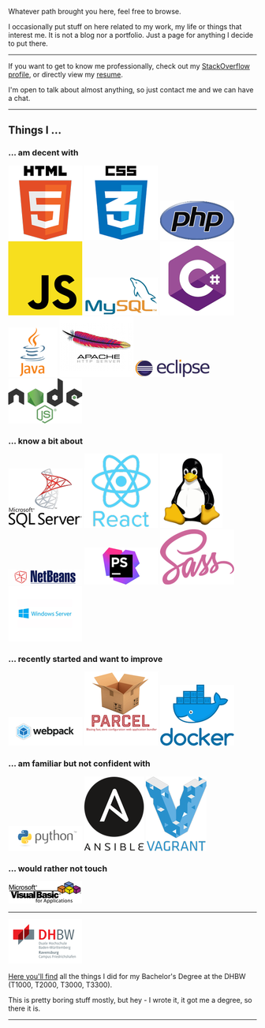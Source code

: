 Whatever path brought you here, feel free to browse.

I occasionally put stuff on here related to my work, my life or things that interest me.
It is not a blog nor a portfolio. Just a page for anything I decide to put there.

---

If you want to get to know me professionally, check out my
[StackOverflow profile](http://stackoverflow.com/users/204693/florian-peschka), or directly view my
[resume](http://stackoverflow.com/cv/florianpeschka).

I'm open to talk about almost anything, so just contact me and we can have a chat.

---

## Things I …

### … am decent with

![HTML][HTML] ![CSS][CSS] ![PHP][PHP] ![JavaScript][JavaScript] ![MySQL][MySQL] ![C#][Csharp]
![Java][Java] ![Apache][Apache] ![Eclipse][Eclipse] ![NodeJS][NodeJS]

### … know a bit about

![MSSQL][MSSQL] ![React][React] ![Linux][Linux] ![Netbeans][Netbeans] ![PHPStorm][PHPStorm] ![SASS][SASS]
![Windows Server][Windows Server]

### … recently started and want to improve

![webpack][webpack] ![parcel][parcel] ![Docker][Docker]

### … am familiar but not confident with

![Python][Python] ![Ansible][Ansible] ![Vagrant][Vagrant]

### … would rather not touch
![VBA][VBA]

---

[![DHBW][DHBW]](./dhbw)

[Here you'll find](./dhbw) all the things I did for my Bachelor's Degree at the DHBW (T1000, T2000, T3000, T3300).

This is pretty boring stuff mostly, but hey - I wrote it, it got me a degree, so there it is. 

---

[DHBW]: ./img/dhbw-thumbnail.png
[Csharp]: ./img/csharp.png
[PHP]: ./img/php.png
[HTML]: ./img/html5.png
[CSS]: ./img/css.png
[JavaScript]: ./img/javascript.png
[Java]: ./img/java.png
[MySQL]: ./img/mysql.png
[MSSQL]: ./img/mssql-server.png
[React]: ./img/react.png
[parcel]: ./img/parcel.png
[Python]: ./img/python.png
[Ansible]: ./img/ansible.png
[Apache]: ./img/apache.png
[Docker]: ./img/docker.png
[Eclipse]: ./img/eclipse.png
[Linux]: ./img/linux.png
[Netbeans]: ./img/netbeans.png
[NodeJS]: ./img/nodejs.png
[PHPStorm]: ./img/phpstorm.png
[SASS]: ./img/sass.png
[Vagrant]: ./img/vagrant.png
[VBA]: ./img/vba.png
[webpack]: ./img/webpack.png
[Windows Server]: ./img/windows-server.png
